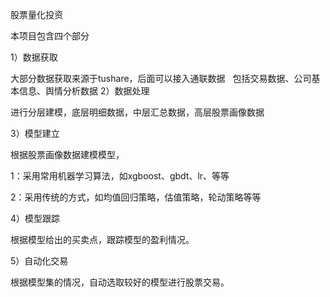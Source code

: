 股票量化投资  

本项目包含四个部分  

1）数据获取  

大部分数据获取来源于tushare，后面可以接入通联数据  
包括交易数据、公司基本信息、舆情分析数据
2）数据处理  

进行分层建模，底层明细数据，中层汇总数据，高层股票画像数据  

3）模型建立  

根据股票画像数据建模模型，  

1：采用常用机器学习算法，如xgboost、gbdt、lr、等等  

2：采用传统的方式，如均值回归策略，估值策略，轮动策略等等  

4）模型跟踪  

根据模型给出的买卖点，跟踪模型的盈利情况。  

5）自动化交易  

根据模型集的情况，自动选取较好的模型进行股票交易。





